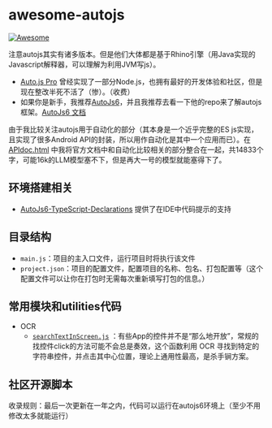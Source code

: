 # awesome-autojs

[![Awesome](https://awesome.re/badge-flat.svg)](https://awesome.re)

注意autojs其实有诸多版本。但是他们大体都是基于Rhino引擎（用Java实现的Javascript解释器，可以理解为利用JVM写js）。
- [Auto.js Pro](http://www.autojs.cc/) 曾经实现了一部分Node.js，也拥有最好的开发体验和社区，但是现在整改半死不活了（惨）。（收费）
- 如果你是新手，我推荐[AutoJs6](https://github.com/SuperMonster003/AutoJs6)，并且我推荐去看一下他的repo来了解autojs框架。[AutoJs6 文档](https://docs.autojs6.com/#/)

由于我比较关注autojs用于自动化的部分（其本身是一个近乎完整的ES js实现，且实现了很多Android API的封装，所以用作自动化是其中一个应用而已）。在 [APIdoc.html](APIdoc.html) 中我将官方文档中和自动化比较相关的部分整合在一起，共14833个字，可能16k的LLM模型塞不下，但是再大一号的模型就能塞得下了。

## 环境搭建相关

- [AutoJs6-TypeScript-Declarations](https://github.com/SuperMonster003/AutoJs6-TypeScript-Declarations) 提供了在IDE中代码提示的支持

## 目录结构
- `main.js`：项目的主入口文件，运行项目时将执行该文件
- `project.json`：项目的配置文件，配置项目的名称、包名、打包配置等（这个配置文件可以让你在打包时无需每次重新填写打包的信息。）

## 常用模块和utilities代码

- OCR
  - [`searchTextInScreen.js`](OCR/searchTextInScreen.js) ：有些App的控件并不是“那么地开放”，常规的找控件click的方法可能不会总是奏效，这个函数利用 OCR 寻找到特定的字符串控件，并点击其中心位置，理论上通用性最高，是杀手锏方案。

## 社区开源脚本
收录规则：最后一次更新在一年之内，代码可以运行在autojs6环境上（至少不用修改太多就能运行）
